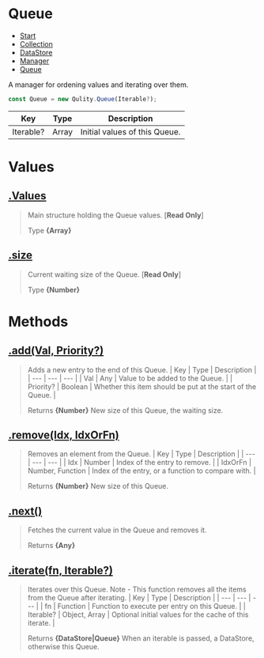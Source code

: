 
# Queue

* [Start](https://github.com/QSmally/Qulity/blob/master/Documentation/Index.md)
* [Collection](https://github.com/QSmally/Qulity/blob/master/Documentation/Collection.md)
* [DataStore](https://github.com/QSmally/Qulity/blob/master/Documentation/DataStore.md)
* [Manager](https://github.com/QSmally/Qulity/blob/master/Documentation/Manager.md)
* [Queue](https://github.com/QSmally/Qulity/blob/master/Documentation/Queue.md)

A manager for ordening values and iterating over them.
```js
const Queue = new Qulity.Queue(Iterable?);
```

| Key | Type | Description |
| --- | --- | --- |
| Iterable? | Array | Initial values of this Queue. |



# Values
## [.Values](https://github.com/QSmally/Qulity/blob/master/lib/Integrations/Queue.js#L15)
> Main structure holding the Queue values. [**Read Only**]
>
> Type **{Array}**

## [.size](https://github.com/QSmally/Qulity/blob/master/lib/Integrations/Queue.js#L29)
> Current waiting size of the Queue. [**Read Only**]
>
> Type **{Number}**

# Methods
## [.add(Val, Priority?)](https://github.com/QSmally/Qulity/blob/master/lib/Integrations/Queue.js#L39)
> Adds a new entry to the end of this Queue.
> | Key | Type | Description |
> | --- | --- | --- |
> | Val | Any | Value to be added to the Queue. |
> | Priority? | Boolean | Whether this item should be put at the start of the Queue. |
>
> Returns **{Number}** New size of this Queue, the waiting size.

## [.remove(Idx, IdxOrFn)](https://github.com/QSmally/Qulity/blob/master/lib/Integrations/Queue.js#L52)
> Removes an element from the Queue.
> | Key | Type | Description |
> | --- | --- | --- |
> | Idx | Number | Index of the entry to remove. |
> | IdxOrFn | Number, Function | Index of the entry, or a function to compare with. |
>
> Returns **{Number}** New size of this Queue.

## [.next()](https://github.com/QSmally/Qulity/blob/master/lib/Integrations/Queue.js#L81)
> Fetches the current value in the Queue and removes it.
>
> Returns **{Any}** 

## [.iterate(fn, Iterable?)](https://github.com/QSmally/Qulity/blob/master/lib/Integrations/Queue.js#L91)
> Iterates over this Queue. Note - This function removes all the items from the Queue after iterating.
> | Key | Type | Description |
> | --- | --- | --- |
> | fn | Function | Function to execute per entry on this Queue. |
> | Iterable? | Object, Array | Optional initial values for the cache of this iterate. |
>
> Returns **{DataStore|Queue}** When an iterable is passed, a DataStore, otherwise this Queue.

